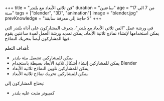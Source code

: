 +++
title = "فن ثلاثي الأبعاد مع بلندر"
duration = "ساعتين"
age = "من 7 الى 17 سنة"
tags = ["blender", "3D", "animation"]
image = "blender.jpg"
prevKnowledge = "لا حاجة إلى معرفة سابقة"
+++

في ورشة عمل "الفن ثلاثي الأبعاد مع بلندر"، يتعرف المشاركون على أداة بلندر التي يمكن استخدامها لإنشاء نماذج ثلاثية الأبعاد. 
يمكن تمديد ورشة العمل لمدة ساعتين يقوم فيها المشاركون أيضاً بتحريك النماذج.

أهداف التعلم:
* يمكن للمشاركين تشغيل بيئة بلندر
* يمكن للمشاركين إنشاء أشكال ثلاثية الأبعاد بسيطة باستخدام Blender
* يمكن للمشاركين تلوين النماذج ثلاثية الأبعاد
* يمكن للمشاركين تحريك نماذج ثلاثية الأبعاد

يحتاج المشاركون إلى:
* كمبيوتر مثبت عليه بلندر
